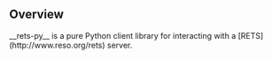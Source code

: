 <h2>Overview</h2>
__rets-py__ is a pure Python client library for interacting with a [RETS](http://www.reso.org/rets) server.

